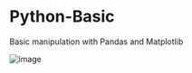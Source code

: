 # Python-Basic
Basic manipulation with Pandas and Matplotlib

![image](https://user-images.githubusercontent.com/62194058/137241899-fc443f90-080b-48bc-b9ed-9af2f20ed28b.png)


